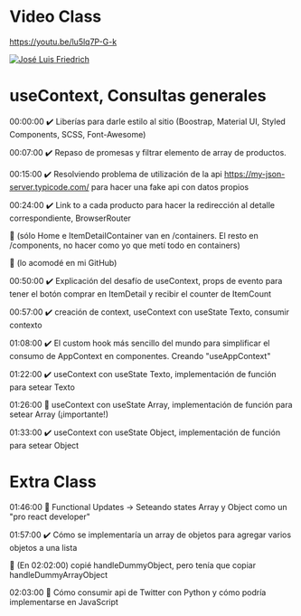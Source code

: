 
# Video Class

https://youtu.be/lu5lq7P-G-k

[![José Luis Friedrich](https://img.youtube.com/vi/lu5lq7P-G-k/0.jpg)](https://youtu.be/lu5lq7P-G-k)

# useContext, Consultas generales

00:00:00 ✔️ Liberías para darle estilo al sitio (Boostrap, Material UI, Styled Components, SCSS, Font-Awesome)

00:07:00 ✔️ Repaso de promesas y filtrar elemento de array de productos.

00:15:00 ✔️ Resolviendo problema de utilización de la api https://my-json-server.typicode.com/ para hacer una fake api con datos propios

00:24:00 ✔️ Link to a cada producto para hacer la redirección al detalle correspondiente, BrowserRouter

💩 (sólo Home e ItemDetailContainer van en /containers. El resto en /components, no hacer como yo que metí todo en containers)

👀 (lo acomodé en mi GitHub)

00:50:00 ✔️ Explicación del desafío de useContext, props de evento para tener el botón comprar en ItemDetail y recibir el counter de ItemCount

00:57:00 ✔️ creación de context, useContext con useState Texto, consumir contexto

01:08:00 ✔️ El custom hook más sencillo del mundo para simplificar el consumo de AppContext en componentes. Creando "useAppContext"

01:22:00 ✔️ useContext con useState Texto, implementación de función para setear Texto

01:26:00 💪 useContext con useState Array, implementación de función para setear Array (¡importante!)

01:33:00 ✔️ useContext con useState Object, implementación de función para setear Object

# Extra Class

01:46:00 💪 Functional Updates -> Seteando states Array y Object como un "pro react developer"

01:57:00 ✔️ Cómo se implementaría un array de objetos para agregar varios objetos a una lista

👀 (En 02:02:00) copié handleDummyObject, pero tenía que copiar handleDummyArrayObject

02:03:00 🍺 Cómo consumir api de Twitter con Python y cómo podría implementarse en JavaScript
